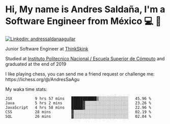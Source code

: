 # Hi, My name is Andres Saldaña, I'm a Software Engineer from México :computer: :boy:

[![Linkedin: andressaldanaaguilar](https://img.shields.io/badge/-andressaldanaaguilar-blue?style=flat-square&logo=Linkedin&logoColor=white&link=https://www.linkedin.com/in/thaianebraga/)](https://www.linkedin.com/in/andressaldanaaguilar)

<p>Junior Software Engineer at <a href="https://www.thinkskink.com/">ThinkSkink</a></p>
<p>Studied at <a href="https://en.wikipedia.org/wiki/ESCOM">Instituto Politecnico Nacional / Escuela Superior de Cómputo</a> and graduated at the end of 2019</p>
<p>I like playing chess, you can send me a friend request or challenge me: https://lichess.org/@/AndresSaAgu</p>

<p> My waka time stats: </p>

<!--START_SECTION:waka-->
```text
JSX          9 hrs 57 mins   ███████████▒░░░░░░░░░░░░░   45.96 % 
Java         5 hrs 2 mins    █████▓░░░░░░░░░░░░░░░░░░░   23.26 % 
JavaScript   4 hrs 58 mins   █████▓░░░░░░░░░░░░░░░░░░░   22.96 % 
CSS          28 mins         ▓░░░░░░░░░░░░░░░░░░░░░░░░   02.19 % 
SQL          26 mins         ▓░░░░░░░░░░░░░░░░░░░░░░░░   02.04 % 
```
<!--END_SECTION:waka-->
